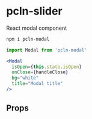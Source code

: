 
# pcln-slider

React modal component

```sh
npm i pcln-modal
```

```jsx
import Modal from 'pcln-modal'
```

```jsx
<Modal
  isOpen={this.state.isOpen}
  onClose={handleClose}
  bg="white"
  title="Modal title"
/>
```

## Props

